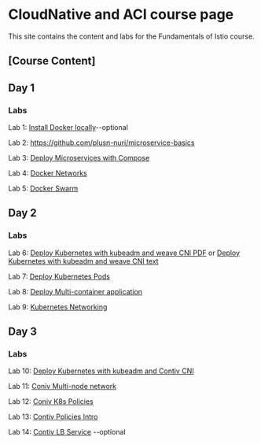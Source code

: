 # CloudNative and ACI course page 

This site contains the content and labs for the Fundamentals of Istio course. 

## [Course Content]

## Day 1 

### Labs

Lab 1: [Install Docker locally](labs/01-docker-daemon)--optional

Lab 2: https://github.com/plusn-nuri/microservice-basics 

Lab 3: [Deploy Microservices with Compose](labs/03-compose) 

Lab 4: [Docker Networks](labs/docker-network-labs/index.md)

Lab 5: [Docker Swarm](labs/docker-swarm/index.md)


## Day 2

### Labs 

Lab 6: [Deploy Kubernetes with kubeadm and weave CNI PDF](labs/k8s-network-labs/Install%20Kubernetes%20on%20AWS.pdf)  or [Deploy Kubernetes with kubeadm and weave CNI text](labs/k8s-net-labs/index.md)


Lab 7: [Deploy Kubernetes Pods](labs/04-pods/index.md)

Lab 8: [Deploy Multi-container application](labs/05-multi/index.md)

Lab 9: [Kubernetes Networking](labs/kubernetes-net/index.md)

## Day 3

### Labs 

Lab 10: [Deploy Kubernetes with kubeadm and Contiv CNI](labs/contiv-deploy-labs/index.md)


Lab 11: [Coniv Multi-node network](labs/contiv-network/index.md)

Lab 12: [Coniv K8s Policies](labs/k8s-contiv-policies/index.md)

Lab 13: [Contiv Policies Intro](labs/contiv-policies/index.md)

Lab 14: [Contiv LB Service](http://contiv.github.io/documents/networking/services.html) --optional






